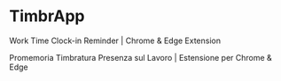# TimbrApp

Work Time Clock-in Reminder | Chrome & Edge Extension

Promemoria Timbratura Presenza sul Lavoro | Estensione per Chrome & Edge
